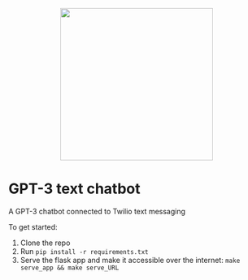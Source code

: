 <p align="center"><img src="https://github.com/thomas-waite/gpt-3-sms-chatbot/blob/master/text-image.png" width="300px"/></p>

# GPT-3 text chatbot

A GPT-3 chatbot connected to Twilio text messaging

To get started:

1. Clone the repo
2. Run `pip install -r requirements.txt`
3. Serve the flask app and make it accessible over the internet: `make serve_app && make serve_URL`
